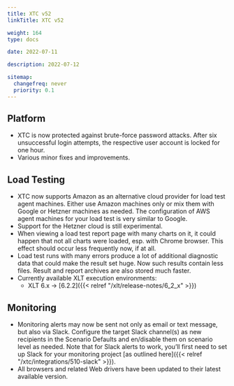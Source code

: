 ```yaml
---
title: XTC v52
linkTitle: XTC v52

weight: 164
type: docs

date: 2022-07-11

description: 2022-07-12

sitemap:
  changefreq: never
  priority: 0.1
---
```


## Platform

* XTC is now protected against brute-force password attacks. After six unsuccessful login attempts, the respective user account is locked for one hour.
* Various minor fixes and improvements.


## Load Testing

* XTC now supports Amazon as an alternative cloud provider for load test agent machines. Either use Amazon machines only or mix them with Google or Hetzner machines as needed. The configuration of AWS agent machines for your load test is very similar to Google.
* Support for the Hetzner cloud is still experimental.
* When viewing a load test report page with many charts on it, it could happen that not all charts were loaded, esp. with Chrome browser. This effect should occur less frequently now, if at all.
* Load test runs with many errors produce a lot of additional diagnostic data that could make the result set huge. Now such results contain less files. Result and report archives are also stored much faster.
* Currently available XLT execution environments:
    * XLT 6.x → [6.2.2]({{< relref "/xlt/release-notes/6_2_x" >}})


## Monitoring

* Monitoring alerts may now be sent not only as email or text message, but also via Slack. Configure the target Slack channel(s) as new recipients in the Scenario Defaults and en/disable them on scenario level as needed. Note that for Slack alerts to work, you’ll first need to set up Slack for your monitoring project [as outlined here]({{< relref "/xtc/integrations/510-slack" >}}).
* All browsers and related Web drivers have been updated to their latest available version.
